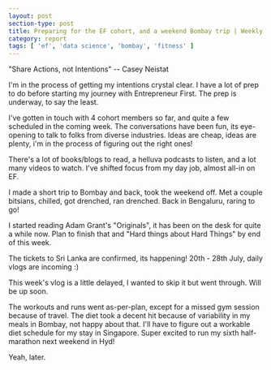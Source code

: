 ```yaml
---
layout: post
section-type: post
title: Preparing for the EF cohort, and a weekend Bombay trip | Weekly Report 93
category: report
tags: [ 'ef', 'data science', 'bombay', 'fitness' ]
---
```


"Share Actions, not Intentions" -- Casey Neistat

I'm in the process of getting my intentions crystal clear. I have a lot of prep to do before starting my journey with Entrepreneur First. The prep is underway, to say the least.

I've gotten in touch with 4 cohort members so far, and quite a few scheduled in the coming week. The conversations have been fun, its eye-opening to talk to folks from diverse industries. Ideas are cheap, ideas are plenty, i'm in the process of figuring out the right ones! 

There's a lot of books/blogs to read, a helluva podcasts to listen, and a lot many videos to watch. I've shifted focus from my day job, almost all-in on EF. 

I made a short trip to Bombay and back, took the weekend off. Met a couple bitsians, chilled, got drenched, ran drenched. Back in Bengaluru, raring to go!

I started reading Adam Grant's "Originals", it has been on the desk for quite a while now. Plan to finish that and "Hard things about Hard Things" by end of this week.

The tickets to Sri Lanka are confirmed, its happening! 20th - 28th July, daily vlogs are incoming :)

This week's vlog is a little delayed, I wanted to skip it but went through. Will be up soon.

The workouts and runs went as-per-plan, except for a missed gym session because of travel. The diet took a decent hit because of variability in my meals in Bombay, not happy about that. I'll have to figure out a workable diet schedule for my stay in Singapore. Super excited to run my sixth half-marathon next weekend in Hyd!

Yeah, later.